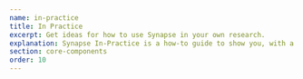 ```yaml
---
name: in-practice
title: In Practice
excerpt: Get ideas for how to use Synapse in your own research.
explanation: Synapse In-Practice is a how-to guide to show you, with a series of steps, how to solve a specific problem. 
section: core-components
order: 10
---
```

